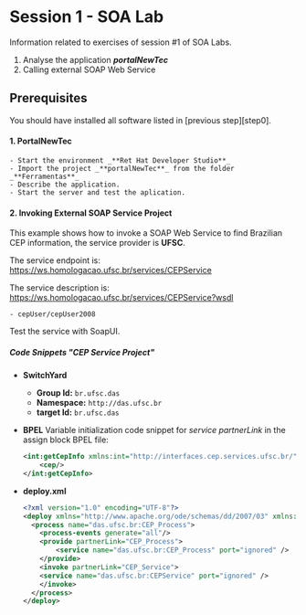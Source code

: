 # Session 1 - SOA Lab

Information related to exercises of session #1 of SOA Labs.

1. Analyse the application _**portalNewTec**_
2. Calling external SOAP Web Service

## Prerequisites
You should have installed all software listed in [previous step][step0].

#### 1. PortalNewTec
    - Start the environment _**Ret Hat Developer Studio**_
    - Import the project _**portalNewTec**_ from the folder _**Ferramentas**_
    - Describe the application.
    - Start the server and test the aplication.
    
#### 2. Invoking External SOAP Service Project
This example shows how to invoke a SOAP Web Service to find Brazilian CEP information, the service provider is **UFSC**.

The service endpoint is:
https://ws.homologacao.ufsc.br/services/CEPService

The service description is:
https://ws.homologacao.ufsc.br/services/CEPService?wsdl

    - cepUser/cepUser2008
    
Test the service with SoapUI.

##### Code Snippets "CEP Service Project"
- **SwitchYard**
    - **Group Id:** `br.ufsc.das`
    - **Namespace:** `http://das.ufsc.br`
    - **target Id:** `br.ufsc.das`
    
- **BPEL**
    Variable initialization code snippet for _service partnerLink_ in the assign block BPEL file:
    ```xml
    <int:getCepInfo xmlns:int="http://interfaces.cep.services.ufsc.br/">
    	<cep/>
    </int:getCepInfo>
    ```
- **deploy.xml**
    ```xml
    <?xml version="1.0" encoding="UTF-8"?>
    <deploy xmlns="http://www.apache.org/ode/schemas/dd/2007/03" xmlns:das.ufsc.br="http://das.ufsc.br">
      <process name="das.ufsc.br:CEP_Process">
        <process-events generate="all"/>
        <provide partnerLink="CEP_Process">
    		<service name="das.ufsc.br:CEP_Process" port="ignored" />    
        </provide>
        <invoke partnerLink="CEP_Service">
        <service name="das.ufsc.br:CEPService" port="ignored" />
        </invoke>
      </process>
    </deploy>
    ```

